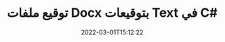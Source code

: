 ---
############################# Static ############################
layout: "auto-gen-signature"
date: 2022-03-01T15:12:22
draft: false
operation: Sign
signaturetype: Text
fileformat: Docx
productName: .NET
lang: ar
productCode: net
otherformats: pdf doc docx docm dot dotm dotx odt ott rtf xls xlsx xlsm xlsb csv ods ots xltx xltm ppt pptx pps ppsx odp otp potx potm pptm ppsm png jpg bmp gif tiff svg webp wmf
breadcrumb: Put Text signature on Docx for C#

############################# Head ############################
head_title: "إنشاء توقيعات إلكترونية نصية إلى ملف Docx باستخدام C#"
head_description: "ضع Text توقيعًا إلكترونيًا على ملف Docx لـ .NET باستخدام بضعة أسطر من التعليمات البرمجية. استخدم GroupDocs Document Signature API لتوقيع عشرات تنسيقات الملفات."

############################# Header ############################
title: "توقيع ملفات Docx بتوقيعات Text في C#"
description: "كيفية إضافة توقيع Text ببضعة أسطر من كود .NET"
bg_image: "https://cms.admin.containerize.com/templates/aspose/App_Themes/V3/images/bg/header1.png"
bg_overlay: false
button:
    enable: true

############################# SubMenu ############################
submenu:
    enable: true

    left:
        img_alt: "GroupDocs.Signature for .NET"
        image: "https://cms.admin.containerize.com/templates/groupdocs/images/product-logos/90x90-noborder/groupdocs-signature-net.png"
        product: "GroupDocs.Signature"
        platform: ".NET"



############################# About ############################
about:
    enable: true
    title: "حول واجهة برمجة تطبيقات GroupDocs.Signature for .NET"
    content: |
        [GroupDocs.Signature for .NET] (https://products.groupdocs.com/signature/net/) هي واجهة برمجة تطبيقات شائعة للتوقيع الإلكتروني للمستندات الرقمية. التوقيعات مثل النصوص والصور والشهادات الرقمية والباركود ورموز QR والطوابع أو البيانات الوصفية متوفرة. يمكن وضع التوقيعات على ملفات PDF ومستندات MS Word ومصنفات MS Excel وعروض MS PowerPoint التقديمية وملفات Adobe Photoshop وتنسيقات الصور المختلفة. يمكن للعملاء التوقيع على مستنداتهم وتحديثها أو البحث عنها أو التحقق منها أو حذفها أو معاينة التوقيعات الإلكترونية التي تم وضعها على تلك المستندات. علاوة على ذلك ، يتم توفير الكثير من القدرات لتخصيص التوقيعات.
    

############################# Steps ############################
steps:
    enable: true
    title_left: "خطوات تسجيل Docx باستخدام Text في C#"
    content_left: |
        يوفر [GroupDocs.Signature for .NET] (https://products.groupdocs.com/signature/net/) إمكانية توقيع مستندات Docx بتوقيعات Text بسرعة وسهولة.
        
        * قم بإنشاء مثيل لفئة التوقيع بتوفير ملف Docx من المفترض أن يتم توقيعه كمسار أو دفق ذاكرة
        * إنشاء فئة SignOptions وتعيين جميع البيانات المطلوبة.
        * استدعاء أسلوب Signature.Sign () تمرير ملف الإخراج Docx أو دفق الذاكرة

    title_right: " متطلبات النظام"
    content_right: |
        يتم دعم GroupDocs.Signature for .NET على جميع الأنظمة الأساسية وأنظمة التشغيل الرئيسية. قبل تنفيذ الكود أدناه ، يرجى التأكد من تثبيت المتطلبات الأساسية التالية على نظامك.

        * أنظمة التشغيل: مايكروسوفت ويندوز ، لينوكس ، ماك
        * بيئات التطوير: Microsoft Visual Studio, Xamarin, MonoDevelop
        * Frameworks: .NET Framework, .NET Standard, .NET Core, Mono
        * احصل على أحدث إصدار من GroupDocs.Signature for .NET من [Nuget] (https://www.nuget.org/packages/groupdocs.signature)
         
    code: |
        ```csharp    
                
        // Set up input Docx file
        string filePath = "input.docx";
        // Set up output file
        string outputFilePath = "output.docx";

        // Instantiate Signature for input file
        using (GroupDocs.Signature.Signature signature = new GroupDocs.Signature.Signature(filePath))
        {
                //Provide sign options
                TextSignOptions options = new TextSignOptions("John Smith")
                {
                    // set signature position
                    Left = 50,
                    Top = 200,
                };

                // sign Docx document
                SignResult result = signature.Sign(outputFilePath, options);
        }

        ```

############################# Demos ############################
demos:
    enable: true
    title: "توقيع مستندات Docx باستخدام العرض التوضيحي المباشر Text"
    content: |
       وقّع ملف Docx بتوقيعات مختلفة الآن من خلال زيارة موقع ويب [GroupDocs.Signature App] (https://products.groupdocs.app/signature/family). عرض تجريبي مجاني على الإنترنت في انتظارك.          

############################# More Formats ############################
more_formats:
    enable: true
    title: "توقيعات Text المدعومة الأخرى لـ C#"
    content: |
        "يمكنك أيضًا توقيع Docx بأنواع التوقيع الأخرى. يرجى الاطلاع على القائمة أدناه."
    format: 
       
       
back_to_top:
    enable: true
---